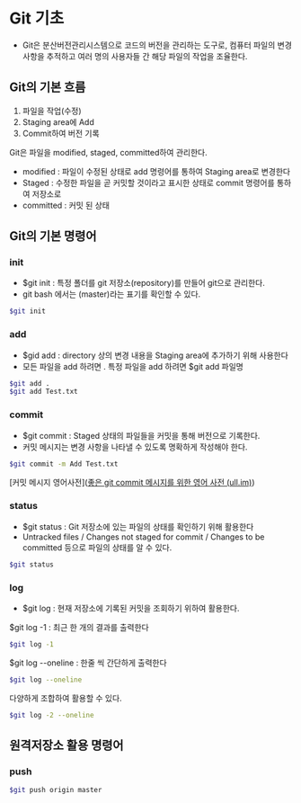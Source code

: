 # Git 기초

- Git은 분산버전관리시스템으로 코드의 버전을 관리하는 도구로, 컴퓨터 파일의 변경사항을 추적하고 여러 명의 사용자들 간 해당 파일의 작업을 조율한다.



## Git의 기본 흐름

1. 파일을 작업(수정)
2. Staging area에 Add
3. Commit하여 버전 기록

Git은 파일을 modified, staged, committed하여 관리한다.

- modified : 파일이 수정된 상태로 add 명령어를 통하여 Staging area로 변경한다
- Staged : 수정한 파일을 곧 커밋할 것이라고 표시한 상태로 commit 명령어를 통하여 저장소로 
- committed : 커밋 된 상태



## Git의 기본 명령어



### init

- $git init : 특정 폴더를 git 저장소(repository)를 만들어 git으로 관리한다.
- git bash 에서는 (master)라는 표기를 확인할 수 있다.

```bash
$git init
```



### add

- $gid add <file> : directory 상의 변경 내용을 Staging area에 추가하기 위해 사용한다 
- 모든 파일을 add 하려면 . 특정 파일을 add 하려면 $git add 파일명

```bash
$git add . 
$git add Test.txt
```



### commit

- $git commit : Staged 상태의 파일들을 커밋을 통해 버전으로 기록한다.
- 커밋 메시지는 변경 사항을 나타낼 수 있도록 명확하게 작성해야 한다.

```bash
$git commit -m Add Test.txt
```

[커밋 메시지 영어사전]([좋은 git commit 메시지를 위한 영어 사전 (ull.im)](https://blog.ull.im/engineering/2019/03/10/logs-on-git.html))



### status

- $git status : Git 저장소에 있는 파일의 상태를 확인하기 위해 활용한다 
- Untracked files / Changes not staged for commit / Changes to be committed 등으로 파일의 상태를 알 수 있다.

```bash
$git status
```



### log

- $git log : 현재 저장소에 기록된 커밋을 조회하기 위하여 활용한다.



$git log -1 : 최근 한 개의 결과를 출력한다

```bash
$git log -1
```

$git log --oneline : 한줄 씩 간단하게 출력한다

```bash
$git log --oneline
```

다양하게 조합하여 활용할 수 있다.

```bash
$git log -2 --oneline
```



## 원격저장소 활용 명령어

### push

```bash
$git push origin master
```

